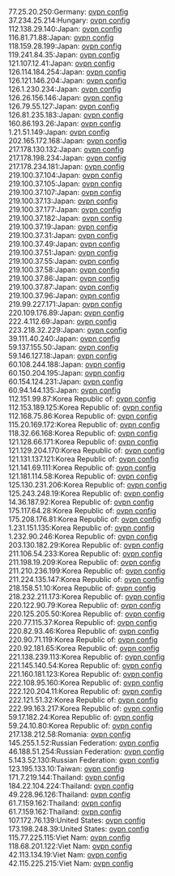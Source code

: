 77.25.20.250:Germany: [ovpn config](vpn/77_25_20_250.ovpn)  
37.234.25.214:Hungary: [ovpn config](vpn/37_234_25_214.ovpn)  
112.138.29.140:Japan: [ovpn config](vpn/112_138_29_140.ovpn)  
116.81.71.88:Japan: [ovpn config](vpn/116_81_71_88.ovpn)  
118.159.28.199:Japan: [ovpn config](vpn/118_159_28_199.ovpn)  
119.241.84.35:Japan: [ovpn config](vpn/119_241_84_35.ovpn)  
121.107.12.41:Japan: [ovpn config](vpn/121_107_12_41.ovpn)  
126.114.184.254:Japan: [ovpn config](vpn/126_114_184_254.ovpn)  
126.121.146.204:Japan: [ovpn config](vpn/126_121_146_204.ovpn)  
126.1.230.234:Japan: [ovpn config](vpn/126_1_230_234.ovpn)  
126.26.156.146:Japan: [ovpn config](vpn/126_26_156_146.ovpn)  
126.79.55.127:Japan: [ovpn config](vpn/126_79_55_127.ovpn)  
126.81.235.183:Japan: [ovpn config](vpn/126_81_235_183.ovpn)  
160.86.193.26:Japan: [ovpn config](vpn/160_86_193_26.ovpn)  
1.21.51.149:Japan: [ovpn config](vpn/1_21_51_149.ovpn)  
202.165.172.168:Japan: [ovpn config](vpn/202_165_172_168.ovpn)  
217.178.130.132:Japan: [ovpn config](vpn/217_178_130_132.ovpn)  
217.178.198.234:Japan: [ovpn config](vpn/217_178_198_234.ovpn)  
217.178.234.181:Japan: [ovpn config](vpn/217_178_234_181.ovpn)  
219.100.37.104:Japan: [ovpn config](vpn/219_100_37_104.ovpn)  
219.100.37.105:Japan: [ovpn config](vpn/219_100_37_105.ovpn)  
219.100.37.107:Japan: [ovpn config](vpn/219_100_37_107.ovpn)  
219.100.37.13:Japan: [ovpn config](vpn/219_100_37_13.ovpn)  
219.100.37.177:Japan: [ovpn config](vpn/219_100_37_177.ovpn)  
219.100.37.182:Japan: [ovpn config](vpn/219_100_37_182.ovpn)  
219.100.37.19:Japan: [ovpn config](vpn/219_100_37_19.ovpn)  
219.100.37.31:Japan: [ovpn config](vpn/219_100_37_31.ovpn)  
219.100.37.49:Japan: [ovpn config](vpn/219_100_37_49.ovpn)  
219.100.37.51:Japan: [ovpn config](vpn/219_100_37_51.ovpn)  
219.100.37.55:Japan: [ovpn config](vpn/219_100_37_55.ovpn)  
219.100.37.58:Japan: [ovpn config](vpn/219_100_37_58.ovpn)  
219.100.37.86:Japan: [ovpn config](vpn/219_100_37_86.ovpn)  
219.100.37.87:Japan: [ovpn config](vpn/219_100_37_87.ovpn)  
219.100.37.96:Japan: [ovpn config](vpn/219_100_37_96.ovpn)  
219.99.227.171:Japan: [ovpn config](vpn/219_99_227_171.ovpn)  
220.109.176.89:Japan: [ovpn config](vpn/220_109_176_89.ovpn)  
222.4.112.69:Japan: [ovpn config](vpn/222_4_112_69.ovpn)  
223.218.32.229:Japan: [ovpn config](vpn/223_218_32_229.ovpn)  
39.111.40.240:Japan: [ovpn config](vpn/39_111_40_240.ovpn)  
59.137.155.50:Japan: [ovpn config](vpn/59_137_155_50.ovpn)  
59.146.127.18:Japan: [ovpn config](vpn/59_146_127_18.ovpn)  
60.108.244.188:Japan: [ovpn config](vpn/60_108_244_188.ovpn)  
60.150.204.195:Japan: [ovpn config](vpn/60_150_204_195.ovpn)  
60.154.124.231:Japan: [ovpn config](vpn/60_154_124_231.ovpn)  
60.94.144.135:Japan: [ovpn config](vpn/60_94_144_135.ovpn)  
112.151.99.87:Korea Republic of: [ovpn config](vpn/112_151_99_87.ovpn)  
112.153.189.125:Korea Republic of: [ovpn config](vpn/112_153_189_125.ovpn)  
112.168.75.86:Korea Republic of: [ovpn config](vpn/112_168_75_86.ovpn)  
115.20.169.172:Korea Republic of: [ovpn config](vpn/115_20_169_172.ovpn)  
118.32.66.168:Korea Republic of: [ovpn config](vpn/118_32_66_168.ovpn)  
121.128.66.171:Korea Republic of: [ovpn config](vpn/121_128_66_171.ovpn)  
121.129.204.170:Korea Republic of: [ovpn config](vpn/121_129_204_170.ovpn)  
121.131.137.121:Korea Republic of: [ovpn config](vpn/121_131_137_121.ovpn)  
121.141.69.111:Korea Republic of: [ovpn config](vpn/121_141_69_111.ovpn)  
121.181.114.58:Korea Republic of: [ovpn config](vpn/121_181_114_58.ovpn)  
125.130.231.206:Korea Republic of: [ovpn config](vpn/125_130_231_206.ovpn)  
125.243.248.19:Korea Republic of: [ovpn config](vpn/125_243_248_19.ovpn)  
14.36.187.92:Korea Republic of: [ovpn config](vpn/14_36_187_92.ovpn)  
175.117.64.28:Korea Republic of: [ovpn config](vpn/175_117_64_28.ovpn)  
175.208.176.81:Korea Republic of: [ovpn config](vpn/175_208_176_81.ovpn)  
1.231.151.135:Korea Republic of: [ovpn config](vpn/1_231_151_135.ovpn)  
1.232.90.246:Korea Republic of: [ovpn config](vpn/1_232_90_246.ovpn)  
203.130.182.29:Korea Republic of: [ovpn config](vpn/203_130_182_29.ovpn)  
211.106.54.233:Korea Republic of: [ovpn config](vpn/211_106_54_233.ovpn)  
211.198.19.209:Korea Republic of: [ovpn config](vpn/211_198_19_209.ovpn)  
211.210.236.199:Korea Republic of: [ovpn config](vpn/211_210_236_199.ovpn)  
211.224.135.147:Korea Republic of: [ovpn config](vpn/211_224_135_147.ovpn)  
218.158.51.10:Korea Republic of: [ovpn config](vpn/218_158_51_10.ovpn)  
218.232.211.173:Korea Republic of: [ovpn config](vpn/218_232_211_173.ovpn)  
220.122.90.79:Korea Republic of: [ovpn config](vpn/220_122_90_79.ovpn)  
220.125.205.50:Korea Republic of: [ovpn config](vpn/220_125_205_50.ovpn)  
220.77.115.37:Korea Republic of: [ovpn config](vpn/220_77_115_37.ovpn)  
220.82.93.46:Korea Republic of: [ovpn config](vpn/220_82_93_46.ovpn)  
220.90.71.119:Korea Republic of: [ovpn config](vpn/220_90_71_119.ovpn)  
220.92.181.65:Korea Republic of: [ovpn config](vpn/220_92_181_65.ovpn)  
221.138.239.113:Korea Republic of: [ovpn config](vpn/221_138_239_113.ovpn)  
221.145.140.54:Korea Republic of: [ovpn config](vpn/221_145_140_54.ovpn)  
221.160.181.123:Korea Republic of: [ovpn config](vpn/221_160_181_123.ovpn)  
222.108.95.160:Korea Republic of: [ovpn config](vpn/222_108_95_160.ovpn)  
222.120.204.11:Korea Republic of: [ovpn config](vpn/222_120_204_11.ovpn)  
222.121.51.32:Korea Republic of: [ovpn config](vpn/222_121_51_32.ovpn)  
222.99.163.217:Korea Republic of: [ovpn config](vpn/222_99_163_217.ovpn)  
59.17.182.24:Korea Republic of: [ovpn config](vpn/59_17_182_24.ovpn)  
59.24.10.80:Korea Republic of: [ovpn config](vpn/59_24_10_80.ovpn)  
217.138.212.58:Romania: [ovpn config](vpn/217_138_212_58.ovpn)  
145.255.1.52:Russian Federation: [ovpn config](vpn/145_255_1_52.ovpn)  
46.188.51.254:Russian Federation: [ovpn config](vpn/46_188_51_254.ovpn)  
5.143.52.130:Russian Federation: [ovpn config](vpn/5_143_52_130.ovpn)  
123.195.133.10:Taiwan: [ovpn config](vpn/123_195_133_10.ovpn)  
171.7.219.144:Thailand: [ovpn config](vpn/171_7_219_144.ovpn)  
184.22.104.224:Thailand: [ovpn config](vpn/184_22_104_224.ovpn)  
49.228.96.126:Thailand: [ovpn config](vpn/49_228_96_126.ovpn)  
61.7.159.162:Thailand: [ovpn config](vpn/61_7_159_162.ovpn)  
61.7.159.162:Thailand: [ovpn config](vpn/61_7_159_162.ovpn)  
107.172.76.139:United States: [ovpn config](vpn/107_172_76_139.ovpn)  
173.198.248.39:United States: [ovpn config](vpn/173_198_248_39.ovpn)  
115.77.225.115:Viet Nam: [ovpn config](vpn/115_77_225_115.ovpn)  
118.68.201.122:Viet Nam: [ovpn config](vpn/118_68_201_122.ovpn)  
42.113.134.19:Viet Nam: [ovpn config](vpn/42_113_134_19.ovpn)  
42.115.225.215:Viet Nam: [ovpn config](vpn/42_115_225_215.ovpn)  
